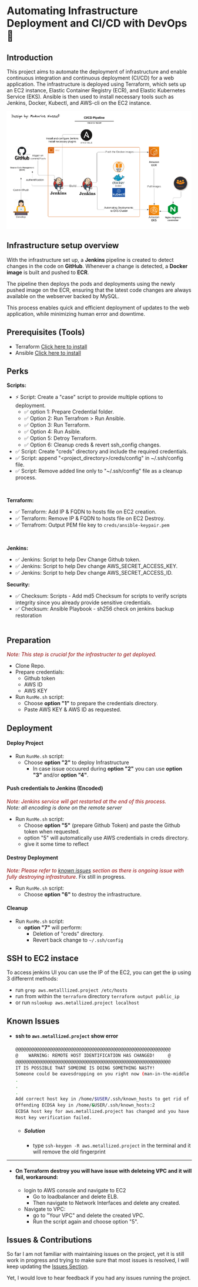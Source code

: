 # Automating Infrastructure Deployment and CI/CD with DevOps 🚀

## Introduction
 This project aims to automate the deployment of infrastructure and enable continuous integration and continuous deployment (CI/CD) for a web application. The infrastructure is deployed using Terraform, which sets up an EC2 instance, Elastic Container Registry (ECR), and Elastic Kubernetes Service (EKS). Ansible is then used to install necessary tools such as Jenkins, Docker, Kubectl, and AWS-cli on the EC2 instance.

![image](sprints_capstone_mod.png)
<br>

## Infrastructure setup overview
 With the infrastructure set up, a **Jenkins** pipeline is created to detect changes in the code on **GitHub**. Whenever a change is detected, a **Docker image** is built and pushed to **ECR**. 
 <br>

 The pipeline then deploys the pods and deployments using the newly pushed image on the ECR, ensuring that the latest code changes are always available on the webserver backed by MySQL. 
 <br>

 This process enables quick and efficient deployment of updates to the web application, while minimizing human error and downtime.

## Prerequisites (Tools)
- Terraform [Click here to install](https://developer.hashicorp.com/terraform/tutorials/aws-get-started/install-cli)
- Ansible [Click here to install](https://docs.ansible.com/ansible/latest/installation_guide/intro_installation.html)

## Perks
**Scripts:**
- :zap: Script: Create a "case" script to provide multiple options to deployment.
  - :white_check_mark: option 1: Prepare Credential folder.
  - :white_check_mark: Option 2: Run Terrafrom > Run Ansible.
  - :white_check_mark: Option 3: Run Terraform.
  - :white_check_mark: Option 4: Run Asible.
  - :white_check_mark: Option 5: Detroy Terraform.
  - :white_check_mark: Option 6: Cleanup creds & revert ssh_config changes.
- :white_check_mark: Script: Create "creds" directory and include the required credentials.
- :white_check_mark: Script: append "<project_directory>/creds/config" in ~/.ssh/config file.
- :white_check_mark: Script: Remove added line only to "~/.ssh/config" file as a cleanup process.
<br>

**Terraform:**
- :white_check_mark: Terraform: Add IP & FQDN to hosts file on EC2 creation.
- :white_check_mark: Terraform: Remove IP & FQDN to hosts file on EC2 Destroy.
- :white_check_mark: Terrafrom: Output PEM file key to `creds/ansible-keypair.pem`
<br>

**Jenkins:**
- :white_check_mark: Jenkins: Script to help Dev Change Github token.
- :white_check_mark: Jenkins: Script to help Dev change AWS_SECRET_ACCESS_KEY.
- :white_check_mark: Jenkins: Script to help Dev change AWS_SECRET_ACCESS_ID.

**Security:**
- :white_check_mark: Checksum: Scripts - Add md5 Checksum for scripts to verify scripts integrity since you already provide sensitive credentials.
- :white_check_mark: Checksum: Ansible Playbook - sh256 check on jenkins backup restoration
<br><br>


## Preparation
<text style="color:darkred">*Note: This step is crucial for the infrastructer to get deployed.*</text>
- Clone Repo.
- Prepare credentials:
  - Github token
  - AWS ID
  - AWS KEY
- Run `RunMe.sh` script:
  - Choose **option "1"** to prepare the credentials directory.
  - Paste AWS KEY & AWS ID as requested. 

## Deployment
#### Deploy Project
- Run `RunMe.sh` script:
  - Choose **option "2"** to deploy Infrastructure
    - In case issue occuured during **option "2"** you can use **option "3"** and/or **option "4"**.

#### Push credentials to Jenkins (Encoded)
*<text style="color:darkred">Note: Jenkins service will get restarted at the end of this process.*</text>
<br>
*Note: all encoding is done on the remote server*
- Run `RunMe.sh` script:
  - Choose **option "5"** (prepare Github Token) and paste the Github token when requested.
  - option "5" will automatically use AWS credentials in creds directory.
  - give it some time to reflect

#### Destroy Deployment
*<text style="color:darkred">Note: Please refer to [known issues](#known-issues) section as there is ongoing issue with fully destroying infrastruture*</text>. Fix still in progress.
- Run `RunMe.sh` script:
  - Choose **option "6"** to destroy the infrastructure.

#### Cleanup
- Run `RunMe.sh` script:
  - **option "7"** will perform:
    - Deletion of "creds" directory.
    - Revert back change to `~/.ssh/config`



## SSH to EC2 instace

To access jenkins UI you can use the IP of the EC2, you can get the ip using 3 differernt methods:
  - run `grep aws.metalllized.project /etc/hosts`
  - run from within the `terraform` directory `terraform output public_ip`
  - or run `nslookup aws.metallized.project localhost`


## Known Issues
- #### ssh to `aws.metallized.project` show error
  ```bash
  @@@@@@@@@@@@@@@@@@@@@@@@@@@@@@@@@@@@@@@@@@@@@@@@@@@@@@@@@@@
  @    WARNING: REMOTE HOST IDENTIFICATION HAS CHANGED!     @
  @@@@@@@@@@@@@@@@@@@@@@@@@@@@@@@@@@@@@@@@@@@@@@@@@@@@@@@@@@@
  IT IS POSSIBLE THAT SOMEONE IS DOING SOMETHING NASTY!
  Someone could be eavesdropping on you right now (man-in-the-middle attack)!
  .
  .
  .
  Add correct host key in /home/$USER/.ssh/known_hosts to get rid of this message.
  Offending ECDSA key in /home/&USER/.ssh/known_hosts:2
  ECDSA host key for aws.metallized.project has changed and you have requested strict checking.
  Host key verification failed.
  ```
  - ##### Solution
    - type `ssh-keygen -R aws.metallized.project` in the terminal and it will remove the old fingerprint

---

- #### On Terraform destroy you will have issue with deleteing VPC and it will fail, workaround:
  - login to AWS console and navigate to EC2
    - Go to loadbalancer and delete ELB.
    - Then navigate to Network Interfaces and delete any created.
  - Navigate to VPC:
    - go to "Your VPC" and delete the created VPC.
    - Run the script again and choose option "5".

## Issues & Contributions
So far I am not familiar with maintaining issues on the project, yet it is still work in progress and trying to make sure that most issues is resolved, I will keep updating the [Issues Section](#Known-Issues).

Yet, I would love to hear feedback if you had any issues running the project.
